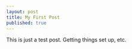 ```yaml
---
layout: post
title: My First Post
published: true
---
```


This is just a test post. Getting things set up, etc.
